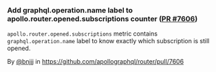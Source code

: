 ### Add graphql.operation.name label to apollo.router.opened.subscriptions counter ([PR #7606](https://github.com/apollographql/router/pull/7606))

`apollo.router.opened.subscriptions` metric contains `graphql.operation.name` label to know exactly which subscription is still opened.

By [@bnjjj](https://github.com/bnjjj) in https://github.com/apollographql/router/pull/7606